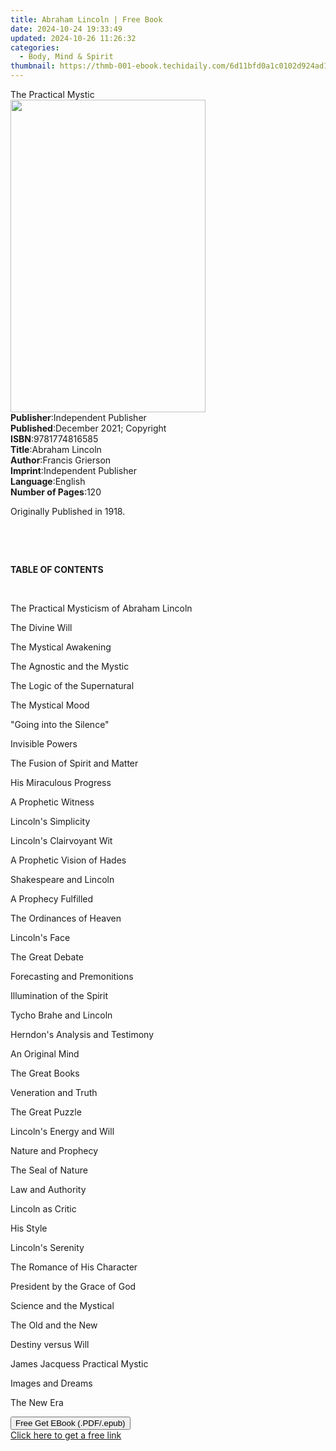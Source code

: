 ```yaml
---
title: Abraham Lincoln | Free Book
date: 2024-10-24 19:33:49
updated: 2024-10-26 11:26:32
categories:
  - Body, Mind & Spirit
thumbnail: https://thmb-001-ebook.techidaily.com/6d11bfd0a1c0102d924ad148bab786d1b37804347a81cd54df59738b0a743809.jpg
---
```

<main id="book-container">
  <div class="flex flex-col">
    <div class="book-brief flex-1 py-6 px-4 sm:p-6 md:py-10 md:px-8">
      <!-- brief-->
      <div class="book-brief-main">The Practical Mystic</div>
    </div>
    <div
      class="book-meta-info flex-1 grid gap-4 col-start-1 col-end-3 row-start-1 sm:mb-6 sm:grid-cols-4 lg:gap-6 lg:col-start-2 lg:row-end-6 lg:row-span-6 lg:mb-0"
    >
      <div
        class="book-meta-info-left place-content-center mt-4 p-4 text-sm leading-6 col-start-2 col-span-2 dark:text-slate-400"
      >
        <img
          class="w-full h-500 object-cover rounded-lg sm:h-255 sm:col-span-2 lg:col-span-full"
          src="https://img-001-ebook.techidaily.com/e7bf04ec3d862f2a54ffb8952a04e12e565ee59807d37776d32f48d790986e2c.jpg"
          alt=""
          width="312"
          height="500"
        />
      </div>
      <div
        class="book-meta-info-right mt-2 col-start-1 row-start-2 col-span-3 self-center"
      >
        <!-- meta data  -->
        <div class="flex flex-col px-4 md:px-8">
          <div class="flex-1">
            <strong>Publisher</strong>:<span class="px-2"
              >Independent Publisher</span
            >
          </div>
          <div class="flex-1">
            <strong>Published</strong>:<span class="px-2"
              >December 2021; Copyright</span
            >
          </div>
          <div class="flex-1">
            <strong>ISBN</strong>:<span class="px-2">9781774816585</span>
          </div>
          <div class="flex-1">
            <strong>Title</strong>:<span class="px-2">Abraham Lincoln</span>
          </div>
          <div class="flex-1">
            <strong>Author</strong>:<span class="px-2">Francis Grierson</span>
          </div>
          <div class="flex-1">
            <strong>Imprint</strong>:<span class="px-2"
              >Independent Publisher</span
            >
          </div>
          <div class="flex-1">
            <strong>Language</strong>:<span class="px-2">English</span>
          </div>
          <div class="flex-1">
            <strong>Number of Pages</strong>:<span class="px-2">120</span>
          </div>
        </div>
      </div>
    </div>
    <div class="book-description flex-1 py-6 px-4 sm:p-6 md:py-10 md:px-8">
      <div class="book-description-main">
        <div accordion-content="" id="description">
          <p>Originally Published in 1918.</p>
          <p><br /></p>
          <p><br /></p>
          <p><strong>TABLE OF CONTENTS</strong></p>
          <p><br /></p>
          <p>The Practical Mysticism of Abraham Lincoln</p>
          <p>The Divine Will</p>
          <p>The Mystical Awakening</p>
          <p>The Agnostic and the Mystic</p>
          <p>The Logic of the Supernatural</p>
          <p>The Mystical Mood</p>
          <p>"Going into the Silence"</p>
          <p>Invisible Powers</p>
          <p>The Fusion of Spirit and Matter</p>
          <p>His Miraculous Progress</p>
          <p>A Prophetic Witness</p>
          <p>Lincoln's Simplicity</p>
          <p>Lincoln's Clairvoyant Wit</p>
          <p>A Prophetic Vision of Hades</p>
          <p>Shakespeare and Lincoln</p>
          <p>A Prophecy Fulfilled</p>
          <p>The Ordinances of Heaven</p>
          <p>Lincoln's Face</p>
          <p>The Great Debate</p>
          <p>Forecasting and Premonitions</p>
          <p>Illumination of the Spirit</p>
          <p>Tycho Brahe and Lincoln</p>
          <p>Herndon's Analysis and Testimony</p>
          <p>An Original Mind</p>
          <p>The Great Books</p>
          <p>Veneration and Truth</p>
          <p>The Great Puzzle</p>
          <p>Lincoln's Energy and Will</p>
          <p>Nature and Prophecy</p>
          <p>The Seal of Nature</p>
          <p>Law and Authority</p>
          <p>Lincoln as Critic</p>
          <p>His Style</p>
          <p>Lincoln's Serenity</p>
          <p>The Romance of His Character</p>
          <p>President by the Grace of God</p>
          <p>Science and the Mystical</p>
          <p>The Old and the New</p>
          <p>Destiny versus Will</p>
          <p>James Jacquess Practical Mystic</p>
          <p>Images and Dreams</p>
          <p>The New Era</p>
        </div>
        <div class="accordion-fader"></div>
      </div>
    </div>
    <div class="book-excerpts flex-1 py-6 px-4 sm:p-6 md:py-10 md:px-8"></div>
    <div
      class="book-about-author flex-1 py-6 px-4 sm:p-6 md:py-10 md:px-8"
    ></div>
    <div class="book-free-get flex-1 py-6 px-4 sm:p-6 md:py-10 md:px-8">
      <button
        id="btn-free-get"
        class="bg-blue-500 hover:bg-blue-700 text-white font-bold py-2 px-4 rounded"
      >
        Free Get EBook (.PDF/.epub)
      </button>
      <div id="countdown-display" class="px-2 text-lg mt-2"></div>
      <a
        id="free-link"
        class="hidden bg-blue-500 hover:bg-blue-700 text-white font-bold py-2 px-4 rounded"
        href="https://www.ebooks.com/en-us/book/210454305/abraham-lincoln/francis-grierson/"
        target="_blank"
        >Click here to get a free link</a
      >
    </div>
    <script>
      let countdownTime = 0;
      let countdownInterval = null;
      document
        .getElementById('btn-free-get')
        .addEventListener('click', startCountdown);
      function startCountdown() {
        countdownTime = new Date().getTime() + 60000 * 3;
        countdownInterval = setInterval(updateCountdown, 1000);
        document.getElementById('btn-free-get').disabled = true;
        document
          .getElementById('btn-free-get')
          .classList.add('bg-gray-500', 'cursor-not-allowed');
      }
      function updateCountdown() {
        let currentTime = new Date().getTime();
        let timeLeft = countdownTime - currentTime;
        let secondsLeft = Math.floor(timeLeft / 1000);
        document.getElementById('countdown-display').innerHTML =
          `Remaining time: ${secondsLeft} seconds.`;
        if (secondsLeft <= 0) {
          clearInterval(countdownInterval);
          document.getElementById('btn-free-get').classList.add('hidden');
          document.getElementById('free-link').classList.remove('hidden');
          document.getElementById('countdown-display').innerHTML = '';
        }
      }
    </script>
  </div>
</main>
